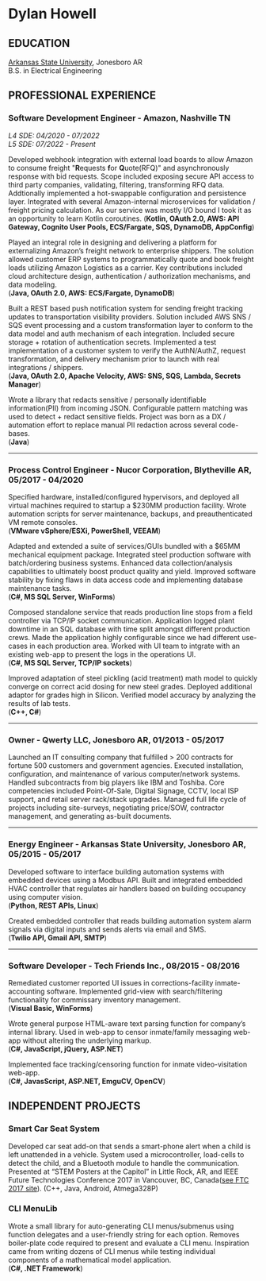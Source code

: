 # Dylan Howell

## EDUCATION  
[Arkansas State University](https://www.astate.edu/), Jonesboro AR  
B.S. in Electrical Engineering  

## PROFESSIONAL EXPERIENCE

### Software Development Engineer - Amazon, Nashville TN
*L4 SDE: 04/2020 - 07/2022*  
*L5 SDE: 07/2022 - Present*

Developed webhook integration with external load boards to allow Amazon to consume freight "**R**equests **f**or **Q**uote(RFQ)" and asynchronously response with bid requests. Scope included exposing secure API access to third party companies, validating, filtering, transforming RFQ data. Addtionally implemented a hot-swappable configuration and persistence layer. Integrated with several Amazon-internal microservices for validation / freight pricing calculation. As our service was mostly I/O bound I took it as an opportunity to learn Kotlin coroutines.
(**Kotlin, OAuth 2.0, AWS: API Gateway, Cognito User Pools, ECS/Fargate, SQS, DynamoDB, AppConfig**)

Played an integral role in designing and delivering a platform for externalizing Amazon’s freight network to enterprise shippers. The solution allowed customer ERP systems to programmatically quote and book freight loads utilizing Amazon Logistics as a carrier. Key contributions included cloud architecture design, authentication / authorization mechanisms, and data modeling.  
(**Java, OAuth 2.0, AWS: ECS/Fargate, DynamoDB**)

Built a REST based push notification system for sending freight tracking updates to transportation visibility providers. Solution included AWS SNS / SQS event processing and a custom transformation layer to conform to the data model and auth mechanism of each integration. Included secure storage + rotation of authentication secrets. Implemented a test implementation of a customer system to verify the AuthN/AuthZ, request transformation, and delivery mechanism prior to launch with real integrations / shippers.  
(**Java, OAuth 2.0, Apache Velocity, AWS: SNS, SQS, Lambda, Secrets Manager**)

Wrote a library that redacts sensitive / personally identifiable information(PII) from incoming JSON. Configurable pattern matching was used to detect + redact sensitive fields. Project was born as a DX / automation effort to replace manual PII redaction across several code-bases.  
(**Java**)

---

### Process Control Engineer - Nucor Corporation, Blytheville AR, 05/2017 - 04/2020
Specified hardware, installed/configured hypervisors, and deployed all virtual machines required to startup a $230MM production facility. Wrote automation scripts for server maintenance, backups, and preauthenticated VM remote consoles.  
(**VMware vSphere/ESXi, PowerShell, VEEAM**)

Adapted and extended a suite of services/GUIs bundled with a $65MM mechanical equipment package. Integrated steel production software with batch/ordering business systems. Enhanced data collection/analysis capabilities to ultimately boost product quality and yield. Improved software stability by fixing flaws in data access code and implementing database maintenance tasks.  
(**C#, MS SQL Server, WinForms**)

Composed standalone service that reads production line stops from a field controller via TCP/IP socket communication. Application logged plant downtime in an SQL database with time split amongst different production crews. Made the application highly configurable since we had different use-cases in each production area. Worked with UI team to intgrate with an existing web-app to present the logs in the operations UI.  
(**C#, MS SQL Server, TCP/IP sockets**)

Improved adaptation of steel pickling (acid treatment) math model to quickly converge on correct acid dosing for new steel grades. Deployed additional adaptor for grades high in Silicon. Verified model accuracy by analyzing the results of lab tests.  
(**C++, C#**)

---

### Owner - Qwerty LLC, Jonesboro AR, 01/2013 - 05/2017
Launched an IT consulting company that fulfilled > 200 contracts for fortune 500 customers and government agencies. Executed installation, configuration, and maintenance of various computer/network systems. Handled subcontracts from big players like IBM and Toshiba. Core competencies included Point-Of-Sale, Digital Signage, CCTV, local ISP support, and retail server rack/stack upgrades. Managed full life cycle of projects including site-surveys, negotiating price/SOW, contractor management, and generating as-built documents. 

---

### Energy Engineer - Arkansas State University, Jonesboro AR, 05/2015 - 05/2017
Developed software to interface building automation systems with embedded devices using a Modbus API. Built and integrated embedded HVAC controller that regulates air handlers based on building occupancy using computer vision.  
(**Python, REST APIs, Linux**)

Created embedded controller that reads building automation system alarm signals via digital inputs and sends alerts via email and SMS.  
(**Twilio API, Gmail API, SMTP**)

---

### Software Developer - Tech Friends Inc., 08/2015 - 08/2016
Remediated customer reported UI issues in corrections-facility inmate-accounting software. Implemented grid-view with search/filtering functionality for commissary inventory management.  
(**Visual Basic, WinForms**)

Wrote general purpose HTML-aware text parsing function for company’s internal library. Used in web-app to censor inmate/family messaging web-app without altering the underlying markup.  
(**C#, JavaScript, jQuery, ASP.NET**)

Implemented face tracking/censoring function for inmate video-visitation web-app.  
(**C#, JavasScript, ASP.NET, EmguCV, OpenCV**)

## INDEPENDENT PROJECTS

### Smart Car Seat System
Developed car seat add-on that sends a smart-phone alert when a child is left unattended in a vehicle. System used a microcontroller, load-cells to detect the child, and a Bluetooth module to handle the communication. Presented at “STEM Posters at the Capitol” in Little Rock, AR, and IEEE Future Technologies Conference 2017 in Vancouver, BC, Canada([see FTC 2017 site](https://saiconference.com/Conferences/FTC2017)). (C++, Java, Android, Atmega328P)

### CLI MenuLib
Wrote a small library for auto-generating CLI menus/submenus using function delegates and a user-friendly string for each option. Removes boiler-plate code required to present and evaluate a CLI menu. Inspiration came from writing dozens of CLI menus while testing individual components of a mathematical model application.  
(**C#, .NET Framework**)
